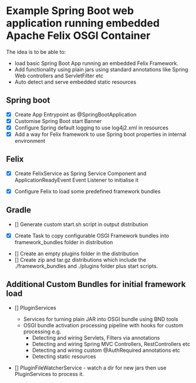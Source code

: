 # Example Spring Boot web application running embedded Apache Felix OSGI Container

>> 
The idea is to be able to:
* load basic Spring Boot App running an embedded Felix Framework.
* Add functionality using plain jars using standard annotations like Spring Web controllers and ServletFilter etc
* Auto detect and serve embedded static resources


## Spring boot
- [x] Create App Entrypoint as @SpringBootApplication
- [x] Customise Spring Boot start Banner
- [x] Configure Spring default logging to use log4j2.xml in resources
- [x] Add a way for Felix framework to use Spring boot properties in internal environment

## Felix
- [x] Create FelixService as Spring Service Component and ApplicationReadyEvent Event Listener to initialise it
- [x] Configure Felix to load some predefined framework bundles


## Gradle
- [] Generate custom start.sh script in output distribution
- [x] Create Task to copy configurable OSGI Framework bundles into framework_bundles folder in distribution
- [] Create an empty plugins folder in the distribution
- [] Create zip and tar.gz distributions which include the ./framework_bundles and ./plugins folder plus start scripts.

## Additional Custom Bundles for initial framework load
- [] PluginServices 
	- Services for turning plain JAR into OSGI bundle using BND tools
	- OSGI bundle activation processing pipeline with hooks for custom processing e.g.
		- Detecting and wiring Servlets, Filters via annotations
		- Detecting and wiring Spring MVC Controllers, RestControllers etc
		- Detecting and wiring custom @AuthRequired annotations etc
		- Detecting static resources
	
- [] PluginFileWatcherService - watch a dir for new jars then use PluginServices to process it.